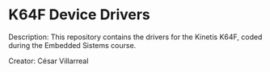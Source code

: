 # K64F Device Drivers

Description: This repository contains the drivers for the Kinetis K64F, coded during the Embedded Sistems course. 

Creator: César Villarreal
